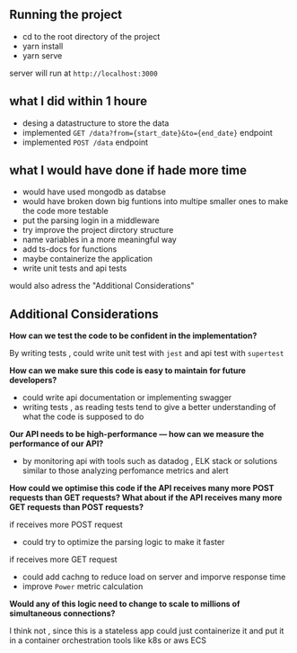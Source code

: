 

## Running the project 
- cd to the root directory of the project
- yarn install 
- yarn serve

server will run at `http://localhost:3000`


## what I did within 1 houre 
- desing a datastructure to store the data 
- implemented `GET /data?from={start_date}&to={end_date}` endpoint
- implemented `POST /data` endpoint 

## what I would have done if hade more time 
- would have used mongodb as databse 
- would have broken down big funtions into multipe smaller ones to make the code more testable
- put the parsing login in a middleware 
- try improve the project dirctory structure 
- name variables in a more meaningful way 
- add ts-docs for functions 
- maybe containerize the application  
- write unit tests and api tests 

would also adress the "Additional Considerations" 

## Additional Considerations

__How can we test the code to be confident in the implementation?__

By writing tests , could write unit test with `jest` and api test with `supertest`

__How can we make sure this code is easy to maintain for future developers?__

- could write api documentation or implementing swagger 
- writing tests , as reading tests tend to give a better understanding of what the code is supposed to do 

__Our API needs to be high-performance — how can we measure the performance of our API?__

- by monitoring api with tools such as datadog , ELK stack or solutions similar to those analyzing perfomance metrics and alert 
 

__How could we optimise this code if the API receives many more POST requests than GET requests? What about if the API receives many more GET requests than POST requests?__

if receives more POST request 
- could try to optimize the parsing logic to make it faster 

if receives more GET request 
- could add cachng to reduce load on server and imporve response time 
- improve `Power` metric calculation 

__Would any of this logic need to change to scale to millions of simultaneous connections?__

I think not , since this is a stateless app could just containerize it and put it in a container orchestration tools like k8s or aws ECS 




